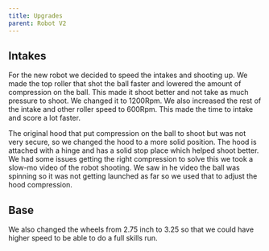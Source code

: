 ```yaml
---
title: Upgrades
parent: Robot V2
---
```


## Intakes
For the new robot we decided to speed the intakes and shooting up. We made the top roller that shot the ball faster and lowered the amount of compression on the ball. This made it shoot better and not take as much pressure to shoot. We changed it to 1200Rpm. We also increased the rest of the intake and other roller speed to 600Rpm. This made the time to intake and score a lot faster.

The original hood that put compression on the ball to shoot but was not very secure, so we changed the hood to a more solid position. The hood is attached with a hinge and has a solid stop place which helped shoot better. We had some issues getting the right compression to solve this we took a slow-mo video of the robot shooting. We saw in he video the ball was spinning so it was not getting launched as far so we used that to adjust the hood compression.



## Base
We also changed the wheels from 2.75 inch to 3.25 so that we could have higher speed to be able to do a full skills run.